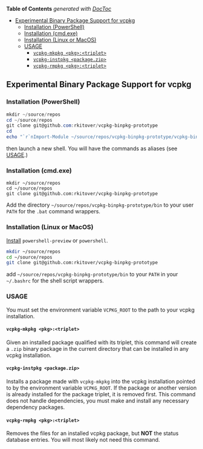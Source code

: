 <!-- START doctoc generated TOC please keep comment here to allow auto update -->
<!-- DON'T EDIT THIS SECTION, INSTEAD RE-RUN doctoc TO UPDATE -->
**Table of Contents**  *generated with [DocToc](https://github.com/thlorenz/doctoc)*

- [Experimental Binary Package Support for vcpkg](#experimental-binary-package-support-for-vcpkg)
  - [Installation (PowerShell)](#installation-powershell)
  - [Installation (cmd.exe)](#installation-cmdexe)
  - [Installation (Linux or MacOS)](#installation-linux-or-macos)
  - [USAGE](#usage)
    - [`vcpkg-mkpkg <pkg>:<triplet>`](#vcpkg-mkpkg-pkgtriplet)
    - [`vcpkg-instpkg <package.zip>`](#vcpkg-instpkg-packagezip)
    - [`vcpkg-rmpkg <pkg>:<triplet>`](#vcpkg-rmpkg-pkgtriplet)

<!-- END doctoc generated TOC please keep comment here to allow auto update -->

## Experimental Binary Package Support for vcpkg

### Installation (PowerShell)

```powershell
mkdir ~/source/repos
cd ~/source/repos
git clone git@github.com:rkitover/vcpkg-binpkg-prototype
cd
echo "`r`nImport-Module ~/source/repos/vcpkg-binpkg-prototype/vcpkg-binpkg.psm1" >> $profile
```

then launch a new shell. You will have the commands as aliases (see
[USAGE](#usage).)

### Installation (cmd.exe)

```batchfile
mkdir ~/source/repos
cd ~/source/repos
git clone git@github.com:rkitover/vcpkg-binpkg-prototype
```

Add the directory `~/source/repos/vcpkg-binpkg-prototype/bin` to your user
`PATH` for the `.bat` command wrappers.

### Installation (Linux or MacOS)

[Install](https://docs.microsoft.com/en-us/powershell/scripting/install/installing-powershell?view=powershell-7)
`powershell-preview` or `powershell`.

```bash
mkdir ~/source/repos
cd ~/source/repos
git clone git@github.com:rkitover/vcpkg-binpkg-prototype
```

add `~/source/repos/vcpkg-binpkg-prototype/bin` to your `PATH` in your
`~/.bashrc` for the shell script wrappers.

### USAGE

You must set the environment variable `VCPKG_ROOT` to the path to your vcpkg
installation.

#### `vcpkg-mkpkg <pkg>:<triplet>`

Given an installed package qualified with its triplet, this command will create
a `.zip` binary package in the current directory that can be installed in any
vcpkg installation.

#### `vcpkg-instpkg <package.zip>`

Installs a package made with `vcpkg-mkpkg` into the vcpkg installation pointed
to by the environment variable `VCPKG_ROOT`. If the package or another version
is already installed for the package triplet, it is removed first. This command
does not handle dependencies, you must make and install any necessary dependency
packages.

#### `vcpkg-rmpkg <pkg>:<triplet>`

Removes the files for an installed vcpkg package, but **NOT** the status
database entries. You will most likely not need this command.
